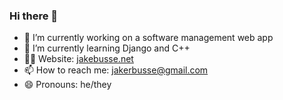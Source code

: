 ### Hi there 👋

<!--
**jakebusse/jakebusse** is a ✨ _special_ ✨ repository because its `README.md` (this file) appears on your GitHub profile.

Here are some ideas to get you started:

- 👯 I’m looking to collaborate on ...
- 🤔 I’m looking for help with ...
- 💬 Ask me about ...
- ⚡ Fun fact: ...
-->

- 🔭 I’m currently working on a software management web app
- 🌱 I’m currently learning Django and C++
- 👨‍💻 Website: <a href="http://www.jakebusse.net" target="_blank">jakebusse.net</a>
- 📫 How to reach me: jakerbusse@gmail.com
- 😄 Pronouns: he/they
